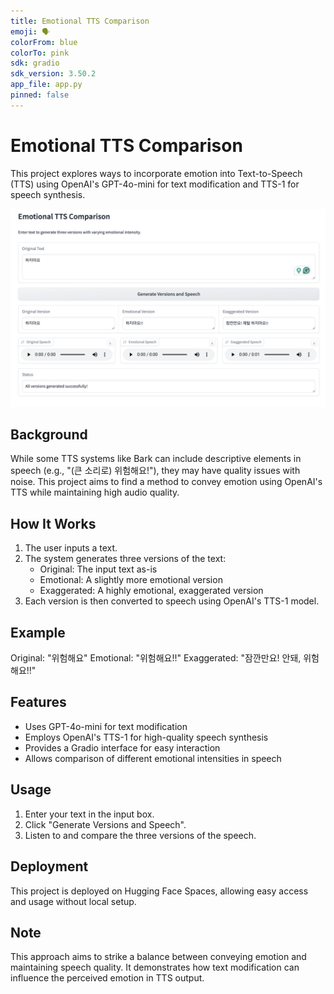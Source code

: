 ```yaml
---
title: Emotional TTS Comparison
emoji: 🗣️
colorFrom: blue
colorTo: pink
sdk: gradio
sdk_version: 3.50.2
app_file: app.py
pinned: false
---
```


# Emotional TTS Comparison

This project explores ways to incorporate emotion into Text-to-Speech (TTS) using OpenAI's GPT-4o-mini for text modification and TTS-1 for speech synthesis.

![Capture](./images/capture.png)


## Background

While some TTS systems like Bark can include descriptive elements in speech (e.g., "(큰 소리로) 위험해요!"), they may have quality issues with noise. This project aims to find a method to convey emotion using OpenAI's TTS while maintaining high audio quality.

## How It Works

1. The user inputs a text.
2. The system generates three versions of the text:
   - Original: The input text as-is
   - Emotional: A slightly more emotional version
   - Exaggerated: A highly emotional, exaggerated version
3. Each version is then converted to speech using OpenAI's TTS-1 model.

## Example

Original: "위험해요"
Emotional: "위험해요!!"
Exaggerated: "잠깐만요! 안돼, 위험해요!!"

## Features

- Uses GPT-4o-mini for text modification
- Employs OpenAI's TTS-1 for high-quality speech synthesis
- Provides a Gradio interface for easy interaction
- Allows comparison of different emotional intensities in speech

## Usage

1. Enter your text in the input box.
2. Click "Generate Versions and Speech".
3. Listen to and compare the three versions of the speech.

## Deployment

This project is deployed on Hugging Face Spaces, allowing easy access and usage without local setup.

## Note

This approach aims to strike a balance between conveying emotion and maintaining speech quality. It demonstrates how text modification can influence the perceived emotion in TTS output.

